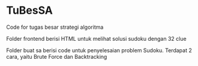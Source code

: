 # TuBesSA
Code for tugas besar strategi algoritma

Folder frontend berisi HTML untuk melihat solusi sudoku dengan 32 clue

Folder buat sa berisi code untuk penyelesaian problem Sudoku. Terdapat 2 cara, yaitu Brute Force dan Backtracking
